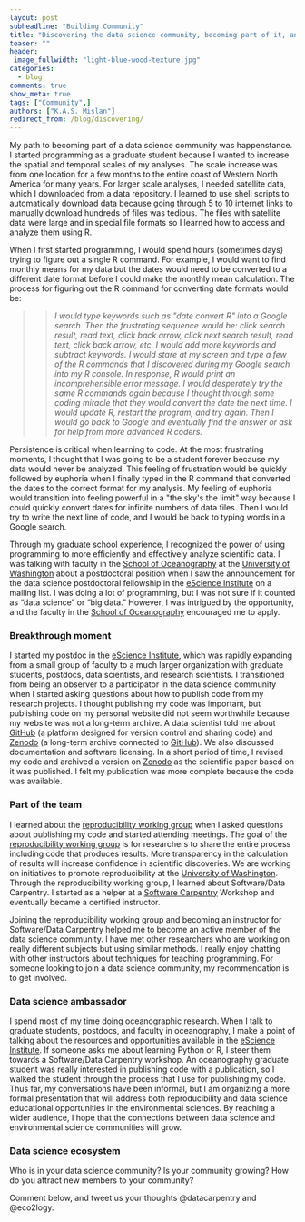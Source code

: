 ```yaml
---
layout: post
subheadline: "Building Community"
title: "Discovering the data science community, becoming part of it, and expanding it"
teaser: ""
header:
 image_fullwidth: "light-blue-wood-texture.jpg"
categories:
  - blog
comments: true
show_meta: true
tags: ["Community",]
authors: ["K.A.S. Mislan"]
redirect_from: /blog/discovering/
---
```


My path to becoming part of a data science community was happenstance.  I started programming as a graduate student because I wanted to increase the spatial and temporal scales of my analyses.  The scale increase was from one location for a few months to the entire coast of Western North America for many years.  For larger scale analyses, I needed satellite data, which I downloaded from a data repository.  I learned to use shell scripts to automatically download data because going through 5 to 10 internet links to manually download hundreds of files was tedious.  The files with satellite data were large and in special file formats so I learned how to access and analyze them using R.

When I first started programming, I would spend hours (sometimes days) trying to figure out a single R command. For example, I would want to find monthly means for my data but the dates would need to be converted to a different date format before I could make the monthly mean calculation.  The process for figuring out the R command for converting date formats would be:    

> > <i>I would type keywords such as "date convert R" into a Google search.  Then the frustrating sequence would be: click search result, read text, click back arrow, click next search result, read text, click back arrow, etc.  I would add more keywords and subtract keywords. I would stare at my screen and type a few of the R commands that I discovered during my Google search into my R console.  In response, R would print an incomprehensible error message.  I would desperately try the same R commands again because I thought through some coding miracle that they would convert the date the next time.  I would update R, restart the program, and try again. Then I would go back to Google and eventually find the answer or ask for help from more advanced R coders.</i>

Persistence is critical when learning to code. At the most frustrating moments, I thought that I was going to be a student forever because my data would never be analyzed.  This feeling of frustration would be quickly followed by euphoria when I finally typed in the R command that converted the dates to the correct format for my analysis.  My feeling of euphoria would transition into feeling powerful in a "the sky's the limit" way because I could quickly convert dates for infinite numbers of data files.  Then I would try to write the next line of code, and I would be back to typing words in a Google search.

Through my graduate school experience, I recognized the power of using programming to more efficiently and effectively analyze scientific data.  I was talking with faculty in the [School of Oceanography](http://www.ocean.washington.edu/) at the [University of Washington](http://www.washington.edu/) about a postdoctoral position when I saw the announcement for the data science postdoctoral fellowship in the [eScience Institute](http://escience.washington.edu/) on a mailing list.  I was doing a lot of programming, but I was not sure if it counted as “data science” or “big data.”  However, I was intrigued by the opportunity, and the faculty in the [School of Oceanography](http://www.ocean.washington.edu/) encouraged me to apply.  

### Breakthrough moment   
I started my postdoc in the [eScience Institute](http://escience.washington.edu/), which was rapidly expanding from a small group of faculty to a much larger organization with graduate students, postdocs, data scientists, and research scientists.  I transitioned from being an observer to a participator in the data science community when I started asking questions about how to publish code from my research projects.  I thought publishing my code was important, but publishing code on my personal website did not seem worthwhile because my website was not a long-term archive.  A data scientist told me about [GitHub](https://github.com/) (a platform designed for version control and sharing code) and [Zenodo](https://zenodo.org/) (a long-term archive connected to [GitHub](https://github.com/)).  We also discussed documentation and software licensing.  In a short period of time, I revised my code and archived a version on [Zenodo](https://zenodo.org/) as the scientific paper based on it was published.  I felt my publication was more complete because the code was available.  

### Part of the team   
I learned about the [reproducibility working group](http://uwescience.github.io/reproducible/) when I asked questions about publishing my code and started attending meetings.  The goal of the [reproducibility working group](http://uwescience.github.io/reproducible/) is for researchers to share the entire process including code that produces results.  More transparency in the calculation of results will increase confidence in scientific discoveries.  We are working on initiatives to promote reproducibility at the [University of Washington](http://www.washington.edu/). Through the reproducibility working group, I learned about Software/Data Carpentry.  I started as a helper at a [Software Carpentry](https://software-carpentry.org/) Workshop and eventually became a certified instructor.

Joining the reproducibility working group and becoming an instructor for Software/Data Carpentry helped me to become an active member of the data science community.  I have met other researchers who are working on really different subjects but using similar methods.  I really enjoy chatting with other instructors about techniques for teaching programming.  For someone looking to join a data science community, my recommendation is to get involved.  

### Data science ambassador   
I spend most of my time doing oceanographic research.  When I talk to graduate students, postdocs, and faculty in oceanography, I make a point of talking about the resources and opportunities available in the [eScience Institute](http://escience.washington.edu/).  If someone asks me about learning Python or R, I steer them towards a Software/Data Carpentry workshop.  An oceanography graduate student was really interested in publishing code with a publication, so I walked the student through the process that I use for publishing my code.  Thus far, my conversations have been informal, but I am organizing a more formal presentation that will address both reproducibility and data science educational opportunities in the environmental sciences.  By reaching a wider audience, I hope that the connections between data science and environmental science communities will grow.

### Data science ecosystem   
Who is in your data science community? Is your community growing?  How do you attract new members to your community?  

Comment below, and tweet us your thoughts @datacarpentry and @eco2logy.

